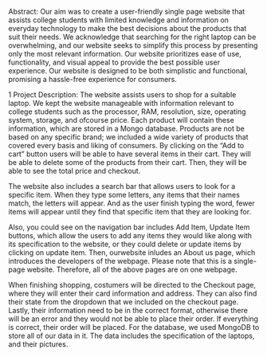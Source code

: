 
Abstract:
Our aim was to create a user-friendly single page website that assists college students with limited knowledge and information on everyday technology to make the best decisions about the products that suit their needs. We acknowledge that searching for the right laptop can be overwhelming, and our website seeks to simplify this process by presenting only the most relevant information. Our website prioritizes ease of use, functionality, and visual appeal to provide the best possible user experience. Our website is designed to be both simplistic and functional, promising a hassle-free experience for consumers.

1 Project Description:
The website assists users to shop for a suitable laptop. We kept the website manageable with information relevant to college students such as the processor, RAM, resolution, size, operating system, storage, and ofcourse price. Each product will contain these information, which are stored in a Mongo database. Products are not be based on any specific brand; we included a wide variety of products that covered every basis and liking of consumers.
By clicking on the “Add to cart” button users will be able to have several items in their cart. They will be able to delete some of the products from their cart. Then, they will be able to see the total price and checkout.

The website also includes a search bar that allows users to look for a specific item. When they type some letters, any items that their names match, the letters will appear. And as the user finish typing the word, fewer items will appear until they find that specific item that they are looking for.


Also, you could see on the navigation bar includes Add Item, Update Item buttons, which allow the users to add any items they would like along with its specification to the website, or they could delete or update items by clicking on update item. Then, ourwebsite inludes an About us page, which introduces the developers of the webpage. Please note that this is a single-page website. Therefore, all of the above pages are on one webpage.


When finishing shopping, costumers will be directed to the Checkout page, where they will enter their card information and address. They can also find their state from the dropdown that we included on the checkout page. Lastly, their information need to be in the correct format, otherwise there will be an error and they would not be able to place their order. If everything is correct, their order will be placed.
For the database, we used MongoDB to store all of our data in it. The data includes the specification of the laptops, and their pictures.
